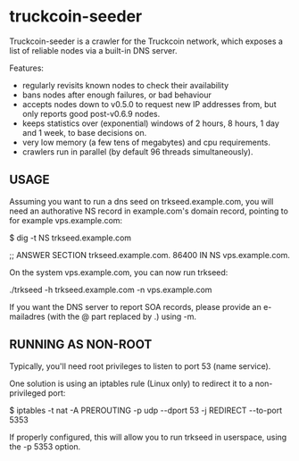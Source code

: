 truckcoin-seeder
===============

Truckcoin-seeder is a crawler for the Truckcoin network, which exposes a list
of reliable nodes via a built-in DNS server.

Features:
* regularly revisits known nodes to check their availability
* bans nodes after enough failures, or bad behaviour
* accepts nodes down to v0.5.0 to request new IP addresses from,
  but only reports good post-v0.6.9 nodes.
* keeps statistics over (exponential) windows of 2 hours, 8 hours,
  1 day and 1 week, to base decisions on.
* very low memory (a few tens of megabytes) and cpu requirements.
* crawlers run in parallel (by default 96 threads simultaneously).

USAGE
-----

Assuming you want to run a dns seed on trkseed.example.com, you will
need an authorative NS record in example.com's domain record, pointing
to for example vps.example.com:

$ dig -t NS trkseed.example.com

;; ANSWER SECTION
trkseed.example.com.   86400    IN      NS     vps.example.com.

On the system vps.example.com, you can now run trkseed:

./trkseed -h trkseed.example.com -n vps.example.com

If you want the DNS server to report SOA records, please provide an
e-mailadres (with the @ part replaced by .) using -m.

RUNNING AS NON-ROOT
-------------------

Typically, you'll need root privileges to listen to port 53 (name service).

One solution is using an iptables rule (Linux only) to redirect it to
a non-privileged port:

$ iptables -t nat -A PREROUTING -p udp --dport 53 -j REDIRECT --to-port 5353

If properly configured, this will allow you to run trkseed in userspace, using
the -p 5353 option.

